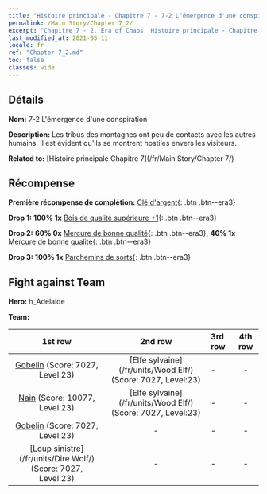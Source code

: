 ```yaml
---
title: "Histoire principale - Chapitre 7 - 7-2 L'émergence d'une conspiration"
permalink: /Main Story/Chapter 7_2/
excerpt: "Chapitre 7 - 2. Era of Chaos  Histoire principale - Chapitre 7_2. 7-2 L'émergence d'une conspiration"
last_modified_at: 2021-05-11
locale: fr
ref: "Chapter 7_2.md"
toc: false
classes: wide
---
```


## Détails

 **Nom:** 7-2 L'émergence d'une conspiration

 **Description:** Les tribus des montagnes ont peu de contacts avec les autres humains. Il est évident qu'ils se montrent hostiles envers les visiteurs.

 **Related to:** [Histoire principale Chapitre 7](/fr/Main Story/Chapter 7/)

## Récompense

 **Première récompense de complétion:** [Clé d'argent](/ItemsFR/con_693/){: .btn .btn--era3}

 **Drop 1:** **100% 1x** [Bois de qualité supérieure +1](/ItemsFR/mat_20/){: .btn .btn--era3}

 **Drop 2:** **60% 0x** [Mercure de bonne qualité](/ItemsFR/mat_14/){: .btn .btn--era3}, **40% 1x** [Mercure de bonne qualité](/ItemsFR/mat_14/){: .btn .btn--era3}

 **Drop 3:** **100% 1x** [Parchemins de sorts](/ItemsFR/con_694/){: .btn .btn--era3}


## Fight against Team
 **Hero:** h_Adelaide

 **Team:**


  | 1st row | 2nd row | 3rd row | 4th row |
  |:----:|:----:|:----|:----:|
  | [Gobelin](/fr/units/Goblin/) (Score: 7027, Level:23)  | [Elfe sylvaine](/fr/units/Wood Elf/) (Score: 7027, Level:23)  | - | - |
  | [Nain](/fr/units/Dwarf/) (Score: 10077, Level:23)  | [Elfe sylvaine](/fr/units/Wood Elf/) (Score: 7027, Level:23)  | - | - |
  | [Gobelin](/fr/units/Goblin/) (Score: 7027, Level:23)  | - | - | - |
  | [Loup sinistre](/fr/units/Dire Wolf/) (Score: 7027, Level:23)  | - | - | - |



